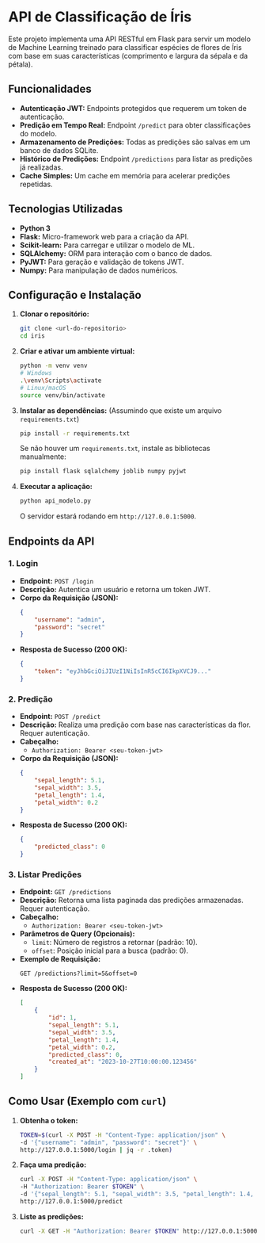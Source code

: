 # API de Classificação de Íris

Este projeto implementa uma API RESTful em Flask para servir um modelo de Machine Learning treinado para classificar espécies de flores de Íris com base em suas características (comprimento e largura da sépala e da pétala).

## Funcionalidades

-   **Autenticação JWT:** Endpoints protegidos que requerem um token de autenticação.
-   **Predição em Tempo Real:** Endpoint `/predict` para obter classificações do modelo.
-   **Armazenamento de Predições:** Todas as predições são salvas em um banco de dados SQLite.
-   **Histórico de Predições:** Endpoint `/predictions` para listar as predições já realizadas.
-   **Cache Simples:** Um cache em memória para acelerar predições repetidas.

## Tecnologias Utilizadas

-   **Python 3**
-   **Flask:** Micro-framework web para a criação da API.
-   **Scikit-learn:** Para carregar e utilizar o modelo de ML.
-   **SQLAlchemy:** ORM para interação com o banco de dados.
-   **PyJWT:** Para geração e validação de tokens JWT.
-   **Numpy:** Para manipulação de dados numéricos.

## Configuração e Instalação

1.  **Clonar o repositório:**
    ```bash
    git clone <url-do-repositorio>
    cd iris
    ```

2.  **Criar e ativar um ambiente virtual:**
    ```bash
    python -m venv venv
    # Windows
    .\venv\Scripts\activate
    # Linux/macOS
    source venv/bin/activate
    ```

3.  **Instalar as dependências:**
    (Assumindo que existe um arquivo `requirements.txt`)
    ```bash
    pip install -r requirements.txt
    ```
    Se não houver um `requirements.txt`, instale as bibliotecas manualmente:
    ```bash
    pip install flask sqlalchemy joblib numpy pyjwt
    ```

4.  **Executar a aplicação:**
    ```bash
    python api_modelo.py
    ```
    O servidor estará rodando em `http://127.0.0.1:5000`.

## Endpoints da API

### 1. Login

-   **Endpoint:** `POST /login`
-   **Descrição:** Autentica um usuário e retorna um token JWT.
-   **Corpo da Requisição (JSON):**
    ```json
    {
        "username": "admin",
        "password": "secret"
    }
    ```
-   **Resposta de Sucesso (200 OK):**
    ```json
    {
        "token": "eyJhbGciOiJIUzI1NiIsInR5cCI6IkpXVCJ9..."
    }
    ```

### 2. Predição

-   **Endpoint:** `POST /predict`
-   **Descrição:** Realiza uma predição com base nas características da flor. Requer autenticação.
-   **Cabeçalho:**
    -   `Authorization: Bearer <seu-token-jwt>`
-   **Corpo da Requisição (JSON):**
    ```json
    {
        "sepal_length": 5.1,
        "sepal_width": 3.5,
        "petal_length": 1.4,
        "petal_width": 0.2
    }
    ```
-   **Resposta de Sucesso (200 OK):**
    ```json
    {
        "predicted_class": 0
    }
    ```

### 3. Listar Predições

-   **Endpoint:** `GET /predictions`
-   **Descrição:** Retorna uma lista paginada das predições armazenadas. Requer autenticação.
-   **Cabeçalho:**
    -   `Authorization: Bearer <seu-token-jwt>`
-   **Parâmetros de Query (Opcionais):**
    -   `limit`: Número de registros a retornar (padrão: 10).
    -   `offset`: Posição inicial para a busca (padrão: 0).
-   **Exemplo de Requisição:**
    ```
    GET /predictions?limit=5&offset=0
    ```
-   **Resposta de Sucesso (200 OK):**
    ```json
    [
        {
            "id": 1,
            "sepal_length": 5.1,
            "sepal_width": 3.5,
            "petal_length": 1.4,
            "petal_width": 0.2,
            "predicted_class": 0,
            "created_at": "2023-10-27T10:00:00.123456"
        }
    ]
    ```

## Como Usar (Exemplo com `curl`)

1.  **Obtenha o token:**
    ```bash
    TOKEN=$(curl -X POST -H "Content-Type: application/json" \
    -d '{"username": "admin", "password": "secret"}' \
    http://127.0.0.1:5000/login | jq -r .token)
    ```

2.  **Faça uma predição:**
    ```bash
    curl -X POST -H "Content-Type: application/json" \
    -H "Authorization: Bearer $TOKEN" \
    -d '{"sepal_length": 5.1, "sepal_width": 3.5, "petal_length": 1.4, "petal_width": 0.2}' \
    http://127.0.0.1:5000/predict
    ```

3.  **Liste as predições:**
    ```bash
    curl -X GET -H "Authorization: Bearer $TOKEN" http://127.0.0.1:5000/predictions
    ```
